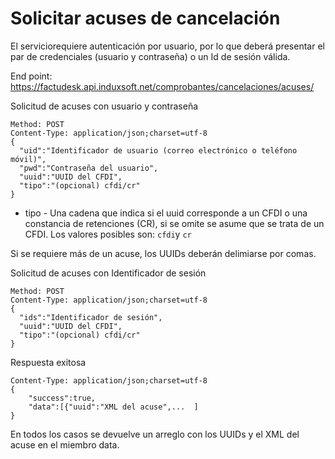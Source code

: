 # Solicitar acuses de cancelación #

El serviciorequiere autenticación por usuario, por lo que deberá presentar el par de credenciales (usuario y contraseña) o un Id de sesión válida.

End point: https://factudesk.api.induxsoft.net/comprobantes/cancelaciones/acuses/

Solicitud de acuses con usuario y contraseña
```
Method: POST
Content-Type: application/json;charset=utf-8
{
  "uid":"Identificador de usuario (correo electrónico o teléfono móvil)",
  "pwd":"Contraseña del usuario",
  "uuid":"UUID del CFDI",
  "tipo":"(opcional) cfdi/cr"
}
```
* tipo - Una cadena que indica si el uuid corresponde a un CFDI o una constancia de retenciones (CR), si se omite se asume que se trata de un CFDI. Los valores posibles son: ```cfdi```y ```cr```

Si se requiere más de un acuse, los UUIDs deberán delimiarse por comas.

Solicitud de acuses con Identificador de sesión
```
Method: POST
Content-Type: application/json;charset=utf-8
{
  "ids":"Identificador de sesión",
  "uuid":"UUID del CFDI",
  "tipo":"(opcional) cfdi/cr"
}
```

Respuesta exitosa
```
Content-Type: application/json;charset=utf-8
{
	"success":true,
	"data":[{"uuid":"XML del acuse",...  ]
}
```

En todos los casos se devuelve un arreglo con los UUIDs y el XML del acuse en el miembro data.
